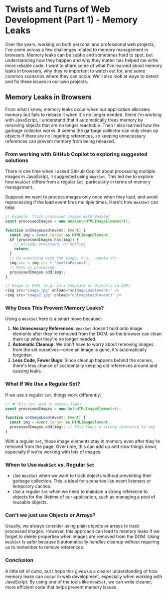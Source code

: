 # Twists and Turns of Web Development (Part 1) - Memory Leaks

Over the years, working on both personal and professional web projects, I've come across a few challenges related to memory management in browsers. Memory leaks can be subtle and sometimes hard to spot, but understanding how they happen and why they matter has helped me write more reliable code. I want to share some of what I've learned about memory leaks in browsers, why they're important to watch out for, and some common scenarios where they can occur. We'll also look at ways to detect and fix these issues in our own projects.

## Memory Leaks in Browsers

From what I know, memory leaks occur when our application allocates memory but fails to release it when it's no longer needed. Since I'm working with JavaScript, I understand that it automatically frees memory by removing objects that are no longer reachable. Then I also learned how the garbage collector works. It seems the garbage collector can only clean up objects if there are no lingering references, so keeping unnecessary references can prevent memory from being released.

### From working with GitHub Copilot to exploring suggested solutions
There is one time when I asked GitHub Copilot about processing multiple images in JavaScript, it suggested using `WeakSet`. This led me to explore how `WeakSet` differs from a regular `Set`, particularly in terms of memory management.

Suppose we want to process images only once when they load, and avoid reprocessing if the load event fires multiple times. Here's how `WeakSet` can help:

```typescript
// Example: Track processed images with WeakSet
const processedImages = new WeakSet<HTMLImageElement>();

function onImageLoad(event: Event) {
  const img = event.target as HTMLImageElement;
  if (processedImages.has(img)) {
    // Already processed, do nothing
    return;
  }
  // Do something with the image, e.g., update src
  img.src = img.src + "&extraParam=1";
  // Mark as processed
  processedImages.add(img);
}

// Usage in HTML (e.g. in a template or directly in DOM)
<img src="image.jpg" onload="onImageLoad(event)" />
<img src="image2.jpg" onload="onImageLoad(event)" />
```

### Why Does This Prevent Memory Leaks?

Using a `WeakSet` here is a smart move because:

1. **No Unnecessary References**: `WeakSet` doesn't hold onto image elements after they're removed from the DOM, so the browser can clean them up when they're no longer needed.
2. **Automatic Cleanup**: We don't have to worry about removing images from the set ourselves—once an image is gone, it's automatically forgotten.
3. **Less Code, Fewer Bugs**: Since cleanup happens behind the scenes, there's less chance of accidentally keeping old references around and causing leaks.

### What If We Use a Regular Set?

If we use a regular `Set`, things work differently:

```typescript
// ❌ This can lead to memory leaks
const processedImages = new Set<HTMLImageElement>();

function onImageLoad(event: Event) {
  const img = event.target as HTMLImageElement;
  processedImages.add(img); // This keeps a strong reference to img
}
```

With a regular `Set`, those image elements stay in memory even after they're removed from the page. Over time, this can add up and slow things down, especially if we're working with lots of images.

### When to Use `WeakSet` vs. Regular `Set`
- Use `WeakSet` when we want to track objects without preventing their garbage collection. This is ideal for scenarios like event listeners or temporary caches.
- Use a regular `Set` when we need to maintain a strong reference to objects for the lifetime of our application, such as managing a pool of reusable objects.

### Can't we just use Objects or Arrays?
Usually, we always consider using plain objects or arrays to track processed images. However, this approach can lead to memory leaks if we forget to delete properties when images are removed from the DOM. Using `WeakSet` is safer because it automatically handles cleanup without requiring us to remember to remove references.

### Conclusion
A little bit of outro, but I hope this gives us a clearer understanding of how memory leaks can occur in web development, especially when working with JavaScript. By using one of the tools like `WeakSet`, we can write cleaner, more efficient code that helps prevent memory issues.